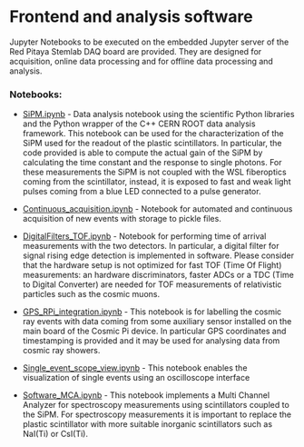# Frontend and analysis software

Jupyter Notebooks to be executed on the embedded Jupyter server of the Red Pitaya Stemlab DAQ board are provided. They are designed for acquisition, online data processing and for offline data processing and analysis.

### Notebooks:

- [SiPM.ipynb](../frontend/SiPM.ipynb) - Data analysis notebook using the scientific Python libraries and the Python wrapper of the C++ CERN ROOT data analysis framework. This notebook can be used for the characterization of the SiPM used for the readout of the plastic scintillators. In particular, the code provided is able to compute the actual gain of the SiPM by calculating the time constant and the response to single photons. For these measurements the SiPM is not coupled with the WSL fiberoptics coming from the scintillator, instead, it is exposed to fast and weak light pulses coming from a blue LED connected to a pulse generator.

- [Continuous_acquisition.ipynb](../frontend/Continuous_acquisition.ipynb) - Notebook for automated and continuous acquisition of new events with storage to pickle files.

- [DigitalFilters_TOF.ipynb](../frontend/DigitalFilters_TOF.ipynb) - Notebook for performing time of arrival measurements with the two detectors. In particular, a digital filter for signal rising edge detection is implemented in software. Please consider that the hardware setup is not optimized for fast TOF (Time Of Flight) measurements: an hardware discriminators, faster ADCs or a TDC (Time to Digital Converter) are needed for TOF measurements of relativistic particles such as the cosmic muons.

- [GPS_RPi_integration.ipynb](../frontend/GPS_RPi_integration.ipynb) - This notebook is for labelling the cosmic ray events with data coming from some auxiliary sensor installed on the main board of the Cosmic Pi device. In particular GPS coordinates and timestamping is provided and it may be used for analysing data from cosmic ray showers.

- [Single_event_scope_view.ipynb](../frontend/Single_event_scope_view.ipynb) - This notebook enables the visualization of single events using an oscilloscope interface

- [Software_MCA.ipynb](../frontend/Software_MCA.ipynb) - This notebook implements a Multi Channel Analyzer for spectroscopy measurements using scintillators coupled to the SiPM. For spectroscopy measurements it is important to replace the plastic scintillator with more suitable inorganic scintillators such as NaI(Ti) or CsI(Ti).


